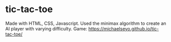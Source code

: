 # tic-tac-toe
Made with HTML, CSS, Javascript. Used the minimax algorithm to create an AI player with varying difficulty.
Game: https://michaelseyo.github.io/tic-tac-toe/
